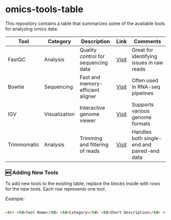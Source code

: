 # omics-tools-table
This repository contains a table that summarizes some of the available tools for analyzing omics data. 

  <table id="toolsTable" class="display">
    <thead>
      <tr>
        <th>Tool</th>
        <th>Category</th>
        <th>Description</th>
        <th>Link</th>
        <th>Comments</th>
      </tr>
    </thead>
    <tbody>
      <tr>
        <td>FastQC</td>
        <td>Analysis</td>
        <td>Quality control for sequencing data</td>
        <td><a href="https://www.bioinformatics.babraham.ac.uk/projects/fastqc/" target="_blank">Visit</a></td>
        <td>Great for identifying issues in raw reads</td>
      </tr>
      <tr>
        <td>Bowtie</td>
        <td>Sequencing</td>
        <td>Fast and memory-efficient aligner</td>
        <td><a href="http://bowtie-bio.sourceforge.net/index.shtml" target="_blank">Visit</a></td>
        <td>Often used in RNA-seq pipelines</td>
      </tr>
      <tr>
        <td>IGV</td>
        <td>Visualization</td>
        <td>Interactive genome viewer</td>
        <td><a href="https://software.broadinstitute.org/software/igv/" target="_blank">Visit</a></td>
        <td>Supports various genome formats</td>
      </tr>
      <tr>
        <td>Trimmomatic</td>
        <td>Analysis</td>
        <td>Trimming and filtering of reads</td>
        <td><a href="http://www.usadellab.org/cms/?page=trimmomatic" target="_blank">Visit</a></td>
        <td>Handles both single-end and paired-end data</td>
      </tr>
    </tbody>
  </table>

### 🆕 Adding New Tools
To add new tools to the existing table, replace the <tr> blocks inside <tbody> with rows for the new tools. Each row represents one tool.

_Example:_

```html

<tr> <td>Tool Name</td> <td>Category</td> <td>Short Description</td> <td><a href="URL" target="_blank">Visit</a></td> <td>Comments</td> </tr> \`\`\`

